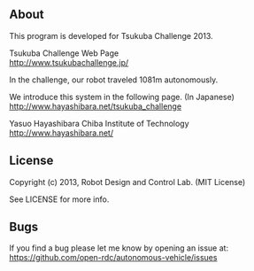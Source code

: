 ## About

This program is developed for Tsukuba Challenge 2013.

Tsukuba Challenge Web Page<br>
http://www.tsukubachallenge.jp/

In the challenge, our robot traveled 1081m autonomously.

We introduce this system in the following page. (In Japanese)<br>
http://www.hayashibara.net/tsukuba_challenge

Yasuo Hayashibara
Chiba Institute of Technology<br>
http://www.hayashibara.net/

## License

Copyright (c) 2013, Robot Design and Control Lab. (MIT License)

See LICENSE for more info.

## Bugs

If you find a bug please let me know by opening an issue at: https://github.com/open-rdc/autonomous-vehicle/issues
